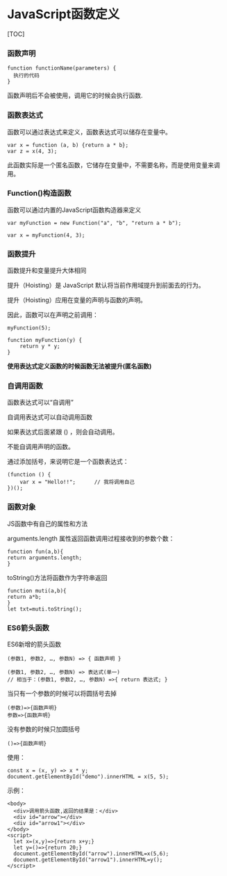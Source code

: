 # JavaScript函数定义



[TOC]

### 函数声明

```
function functionName(parameters) {
  执行的代码
}
```

函数声明后不会被使用，调用它的时候会执行函数.

### 函数表达式

函数可以通过表达式来定义，函数表达式可以储存在变量中。

```
var x = function (a, b) {return a * b};
var z = x(4, 3);
```

此函数实际是一个匿名函数，它储存在变量中，不需要名称，而是使用变量来调用。

### Function()构造函数

函数可以通过内置的JavaScript函数构造器来定义

```
var myFunction = new Function("a", "b", "return a * b");

var x = myFunction(4, 3);
```

### 函数提升

函数提升和变量提升大体相同

提升（Hoisting）是 JavaScript 默认将当前作用域提升到前面去的行为。

提升（Hoisting）应用在变量的声明与函数的声明。

因此，函数可以在声明之前调用：

```
myFunction(5);

function myFunction(y) {
    return y * y;
}
```

**使用表达式定义函数的时候函数无法被提升(匿名函数)**

### 自调用函数

函数表达式可以“自调用”

自调用表达式可以自动调用函数

如果表达式后面紧跟 () ，则会自动调用。

不能自调用声明的函数。

通过添加括号，来说明它是一个函数表达式：

```
(function () {
    var x = "Hello!!";      // 我将调用自己
})();
```

### 	函数对象

JS函数中有自己的属性和方法

arguments.length 属性返回函数调用过程接收到的参数个数：

```
function fun(a,b){
return arguments.length;
}
```

toString()方法将函数作为字符串返回

```
function muti(a,b){
return a*b;
}
let txt=muti.toString();
```

### ES6箭头函数

ES6新增的箭头函数

```
(参数1, 参数2, …, 参数N) => { 函数声明 }

(参数1, 参数2, …, 参数N) => 表达式(单一)
// 相当于：(参数1, 参数2, …, 参数N) =>{ return 表达式; }
```

当只有一个参数的时候可以将圆括号去掉

```
(参数)=>{函数声明}
参数=>{函数声明}
```

没有参数的时候只加圆括号

```
()=>{函数声明}
```

使用：

```
const x = (x, y) => x * y;
document.getElementById("demo").innerHTML = x(5, 5);
```

示例：

```
<body>
  <div>调用箭头函数,返回的结果是：</div>
  <div id="arrow"></div>
  <div id="arrow1"></div>
</body>
<script>
  let x=(x,y)=>{return x+y;}
  let y=()=>{return 20;}
  document.getElementById("arrow").innerHTML=x(5,6);
  document.getElementById("arrow1").innerHTML=y();
</script>
```

